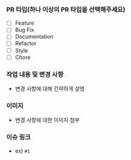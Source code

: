 ### PR 타입(하나 이상의 PR 타입을 선택해주세요)
- [ ] Feature
- [ ] Bug Fix
- [ ] Documentation
- [ ] Refactor
- [ ] Style
- [ ] Chore

### 작업 내용 및 변경 사항
- 변경 사항에 대해 간략하게 설명

### 이미지
- 변경 사항에 대한 이미지 첨부

### 이슈 링크
- ex) `#1`
